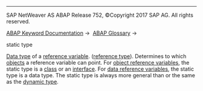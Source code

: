   

* * *

SAP NetWeaver AS ABAP Release 752, ©Copyright 2017 SAP AG. All rights reserved.

[ABAP Keyword Documentation](javascript:call_link\('abenabap.htm'\)) →  [ABAP Glossary](javascript:call_link\('abenabap_glossary.htm'\)) → 

static type

[Data type](javascript:call_link\('abendata_type_glosry.htm'\) "Glossary Entry") of a [reference variable](javascript:call_link\('abenreference_variable_glosry.htm'\) "Glossary Entry"). ([reference type](javascript:call_link\('abenreference_type_glosry.htm'\) "Glossary Entry")). Determines to which [objects](javascript:call_link\('abenobject_glosry.htm'\) "Glossary Entry") a reference variable can point. For [object reference variables](javascript:call_link\('abenobject_refer_variable_glosry.htm'\) "Glossary Entry"), the static type is a [class](javascript:call_link\('abenclass_glosry.htm'\) "Glossary Entry") or an [interface](javascript:call_link\('abeninterface_oo_glosry.htm'\) "Glossary Entry"). For [data reference variables](javascript:call_link\('abendata_reference_variable_glosry.htm'\) "Glossary Entry"), the static type is a data type. The static type is always more general than or the same as the [dynamic type](javascript:call_link\('abendynamic_type_glosry.htm'\) "Glossary Entry").